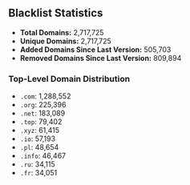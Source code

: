 ## Blacklist Statistics

- **Total Domains:** 2,717,725
- **Unique Domains:** 2,717,725
- **Added Domains Since Last Version:** 505,703
- **Removed Domains Since Last Version:** 809,894

### Top-Level Domain Distribution

-  `.com`: 1,288,552
-  `.org`: 225,396
-  `.net`: 183,089
-  `.top`: 79,402
-  `.xyz`: 61,415
-  `.io`: 57,193
-  `.pl`: 48,654
-  `.info`: 46,467
-  `.ru`: 34,115
-  `.fr`: 34,051
